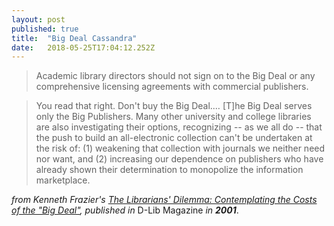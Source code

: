 ```yaml
---
layout: post 
published: true
title:  "Big Deal Cassandra" 
date:   2018-05-25T17:04:12.252Z 
---
```


> Academic library directors should not sign on to the Big Deal or any comprehensive licensing agreements with commercial publishers.

> You read that right. Don't buy the Big Deal.… [T]he Big Deal serves only the Big Publishers. Many other university and college libraries are also investigating their options, recognizing -- as we all do -- that the push to build an all-electronic collection can't be undertaken at the risk of: (1) weakening that collection with journals we neither need nor want, and (2) increasing our dependence on publishers who have already shown their determination to monopolize the information marketplace.  

*from Kenneth Frazier's [The Librarians' Dilemma: Contemplating the Costs of the "Big Deal"](http://www.dlib.org/dlib/march01/frazier/03frazier.html), published in* D-Lib Magazine *in **2001***.
